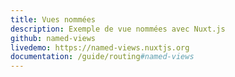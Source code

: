 ```yaml
---
title: Vues nommées
description: Exemple de vue nommées avec Nuxt.js
github: named-views
livedemo: https://named-views.nuxtjs.org
documentation: /guide/routing#named-views
---
```

